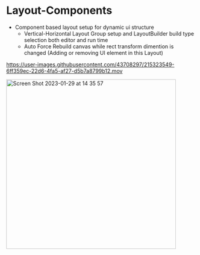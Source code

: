 # Layout-Components
- Component based layout setup for dynamic ui structure
  - Vertical-Horizontal Layout Group setup and LayoutBuilder build type selection both editor and run time
  - Auto Force Rebuild canvas while rect transform dimention is changed (Adding or removing UI element in this Layout)

https://user-images.githubusercontent.com/43708297/215323549-6ff359ec-22d6-4fa5-af27-d5b7a8799b12.mov



<img width="450" alt="Screen Shot 2023-01-29 at 14 35 57" src="https://user-images.githubusercontent.com/43708297/215323611-402ee0d5-30f7-4cb4-a346-99976587ce62.png">
